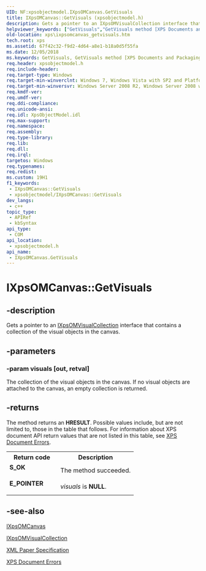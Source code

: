 ```yaml
---
UID: NF:xpsobjectmodel.IXpsOMCanvas.GetVisuals
title: IXpsOMCanvas::GetVisuals (xpsobjectmodel.h)
description: Gets a pointer to an IXpsOMVisualCollection interface that contains a collection of the visual objects in the canvas.
helpviewer_keywords: ["GetVisuals","GetVisuals method [XPS Documents and Packaging]","GetVisuals method [XPS Documents and Packaging]","IXpsOMCanvas interface","IXpsOMCanvas interface [XPS Documents and Packaging]","GetVisuals method","IXpsOMCanvas.GetVisuals","IXpsOMCanvas::GetVisuals","xps.ixpsomcanvas_getvisuals","xpsobjectmodel/IXpsOMCanvas::GetVisuals"]
old-location: xps\ixpsomcanvas_getvisuals.htm
tech.root: xps
ms.assetid: 67f42c32-f9d2-4d64-a8e1-b18a0d5f55fa
ms.date: 12/05/2018
ms.keywords: GetVisuals, GetVisuals method [XPS Documents and Packaging], GetVisuals method [XPS Documents and Packaging],IXpsOMCanvas interface, IXpsOMCanvas interface [XPS Documents and Packaging],GetVisuals method, IXpsOMCanvas.GetVisuals, IXpsOMCanvas::GetVisuals, xps.ixpsomcanvas_getvisuals, xpsobjectmodel/IXpsOMCanvas::GetVisuals
req.header: xpsobjectmodel.h
req.include-header: 
req.target-type: Windows
req.target-min-winverclnt: Windows 7, Windows Vista with SP2 and Platform Update for Windows Vista [desktop apps \| UWP apps]
req.target-min-winversvr: Windows Server 2008 R2, Windows Server 2008 with SP2 and Platform Update for Windows Server 2008 [desktop apps \| UWP apps]
req.kmdf-ver: 
req.umdf-ver: 
req.ddi-compliance: 
req.unicode-ansi: 
req.idl: XpsObjectModel.idl
req.max-support: 
req.namespace: 
req.assembly: 
req.type-library: 
req.lib: 
req.dll: 
req.irql: 
targetos: Windows
req.typenames: 
req.redist: 
ms.custom: 19H1
f1_keywords:
 - IXpsOMCanvas::GetVisuals
 - xpsobjectmodel/IXpsOMCanvas::GetVisuals
dev_langs:
 - c++
topic_type:
 - APIRef
 - kbSyntax
api_type:
 - COM
api_location:
 - xpsobjectmodel.h
api_name:
 - IXpsOMCanvas.GetVisuals
---
```


# IXpsOMCanvas::GetVisuals


## -description

Gets a pointer to an <a href="/windows/desktop/api/xpsobjectmodel/nn-xpsobjectmodel-ixpsomvisualcollection">IXpsOMVisualCollection</a> interface that contains a collection of the visual objects in the canvas.

## -parameters

### -param visuals [out, retval]

The collection of the visual objects in the canvas. If no visual objects are attached to the canvas, an empty collection is returned.

## -returns

The method returns an <b>HRESULT</b>. Possible values include, but are not limited to, those in the table that follows. For information about  XPS document API return values that are not listed in this table, see <a href="/previous-versions/windows/desktop/dd372955(v=vs.85)">XPS Document Errors</a>.

<table>
<tr>
<th>Return code</th>
<th>Description</th>
</tr>
<tr>
<td width="40%">
<dl>
<dt><b>S_OK</b></dt>
</dl>
</td>
<td width="60%">
The method succeeded.

</td>
</tr>
<tr>
<td width="40%">
<dl>
<dt><b>E_POINTER</b></dt>
</dl>
</td>
<td width="60%">
<i>visuals</i> is <b>NULL</b>.

</td>
</tr>
</table>

## -see-also

<a href="/windows/desktop/api/xpsobjectmodel/nn-xpsobjectmodel-ixpsomcanvas">IXpsOMCanvas</a>



<a href="/windows/desktop/api/xpsobjectmodel/nn-xpsobjectmodel-ixpsomvisualcollection">IXpsOMVisualCollection</a>



<a href="https://en.wikipedia.org/wiki/Open_XML_Paper_Specification">XML Paper Specification</a>



<a href="/previous-versions/windows/desktop/dd372955(v=vs.85)">XPS Document Errors</a>